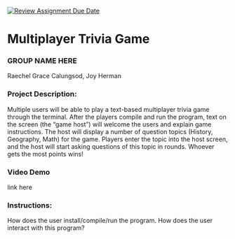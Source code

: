 [![Review Assignment Due Date](https://classroom.github.com/assets/deadline-readme-button-22041afd0340ce965d47ae6ef1cefeee28c7c493a6346c4f15d667ab976d596c.svg)](https://classroom.github.com/a/Vh67aNdh)
# Multiplayer Trivia Game

### GROUP NAME HERE
Raechel Grace Calungsod, Joy Herman
       
### Project Description:

Multiple users will be able to play a text-based multiplayer trivia game through the terminal. 
After the players compile and run the program, text on the screen (the “game host”) will 
welcome the users and explain game instructions. The host will display a number of question topics 
(History, Geography, Math) for the game. Players enter the topic into the host screen, and the host 
will start asking questions of this topic in rounds. Whoever gets the most points wins!

### Video Demo

link here
  
### Instructions:

How does the user install/compile/run the program.
How does the user interact with this program?
